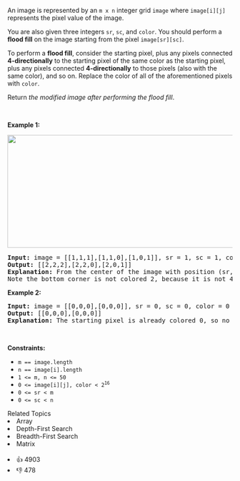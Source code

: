 <p>An image is represented by an <code>m x n</code> integer grid <code>image</code> where <code>image[i][j]</code> represents the pixel value of the image.</p>

<p>You are also given three integers <code>sr</code>, <code>sc</code>, and <code>color</code>. You should perform a <strong>flood fill</strong> on the image starting from the pixel <code>image[sr][sc]</code>.</p>

<p>To perform a <strong>flood fill</strong>, consider the starting pixel, plus any pixels connected <strong>4-directionally</strong> to the starting pixel of the same color as the starting pixel, plus any pixels connected <strong>4-directionally</strong> to those pixels (also with the same color), and so on. Replace the color of all of the aforementioned pixels with <code>color</code>.</p>

<p>Return <em>the modified image after performing the flood fill</em>.</p>

<p>&nbsp;</p> 
<p><strong>Example 1:</strong></p> 
<img alt="" src="https://assets.leetcode.com/uploads/2021/06/01/flood1-grid.jpg" style="width: 613px; height: 253px;" /> 
<pre>
<strong>Input:</strong> image = [[1,1,1],[1,1,0],[1,0,1]], sr = 1, sc = 1, color = 2
<strong>Output:</strong> [[2,2,2],[2,2,0],[2,0,1]]
<strong>Explanation:</strong> From the center of the image with position (sr, sc) = (1, 1) (i.e., the red pixel), all pixels connected by a path of the same color as the starting pixel (i.e., the blue pixels) are colored with the new color.
Note the bottom corner is not colored 2, because it is not 4-directionally connected to the starting pixel.
</pre>

<p><strong>Example 2:</strong></p>

<pre>
<strong>Input:</strong> image = [[0,0,0],[0,0,0]], sr = 0, sc = 0, color = 0
<strong>Output:</strong> [[0,0,0],[0,0,0]]
<strong>Explanation:</strong> The starting pixel is already colored 0, so no changes are made to the image.
</pre>

<p>&nbsp;</p> 
<p><strong>Constraints:</strong></p>

<ul> 
 <li><code>m == image.length</code></li> 
 <li><code>n == image[i].length</code></li> 
 <li><code>1 &lt;= m, n &lt;= 50</code></li> 
 <li><code>0 &lt;= image[i][j], color &lt; 2<sup>16</sup></code></li> 
 <li><code>0 &lt;= sr &lt; m</code></li> 
 <li><code>0 &lt;= sc &lt; n</code></li> 
</ul>

<div><div>Related Topics</div><div><li>Array</li><li>Depth-First Search</li><li>Breadth-First Search</li><li>Matrix</li></div></div><br><div><li>👍 4903</li><li>👎 478</li></div>
